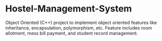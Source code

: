 # Hostel-Management-System
Object Oriented (C++) project to implement object oriented features like inheritance, encapsulation, polymorphism, etc. Feature includes room allotment, mess bill payment, and student record management.
